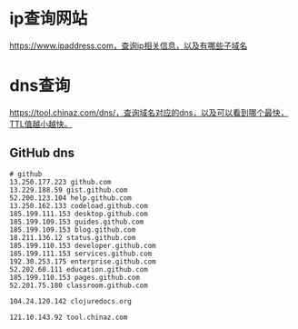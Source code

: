# ip查询网站 

https://www.ipaddress.com，查询ip相关信息，以及有哪些子域名

# dns查询

https://tool.chinaz.com/dns/，查询域名对应的dns，以及可以看到哪个最快，TTL值越小越快。



## GitHub dns

``` 
# github
13.250.177.223 github.com
13.229.188.59 gist.github.com
52.200.123.104 help.github.com
13.250.162.133 codeload.github.com
185.199.111.153 desktop.github.com
185.199.109.153 guides.github.com
185.199.109.153 blog.github.com
18.211.136.12 status.github.com
185.199.110.153 developer.github.com
185.199.111.153 services.github.com
192.30.253.175 enterprise.github.com
52.202.60.111 education.github.com
185.199.110.153 pages.github.com
52.201.75.180 classroom.github.com

104.24.120.142 clojuredocs.org

121.10.143.92 tool.chinaz.com

```

